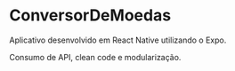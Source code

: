 # ConversorDeMoedas


Aplicativo desenvolvido em React Native utilizando o Expo.

Consumo de API, clean code e modularização.
